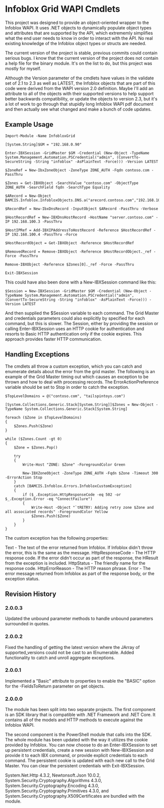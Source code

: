 # Infoblox Grid WAPI Cmdlets

This project was designed to provide an object-oriented wrapper to the Infoblox WAPI. It uses .NET objects to dynamically populate object types and attributes that are supported by
the API, which extrememly simplifies what the end user needs to know in order to interact with the API. No real existing knowledge of the Infoblox object types or structs are needed.

The current version of the project is stable, previous commits could contain serious bugs. I know that the current version of the project does not contain a help file for the binary
module. It's on the list to do, but this project was mostly for myself.

Although the Version parameter of the cmdlets have values in the validate set of 2.1 to 2.3 as well as LATEST, the Infoblox objects that are part of this code were derived from the 
WAPI version 2.0 definition. Maybe I'll add an attribute to all of the objects with their supported versions to help support better backwards compatibility, or update the objects to 
version 2.3, but it's a lot of work to go through that stupidly long Infoblox WAPI pdf document and then actually see what changed and make a bunch of code updates.

## Example Usage

    Import-Module -Name InfobloxGrid

    [System.String]$GM = "192.168.0.90"

    Enter-IBXSession -GridMaster $GM -Credential (New-Object -TypeName System.Management.Automation.PSCredential("admin", (ConvertTo-SecureString -String "infoblox" -AsPlainText -Force))) -Version LATEST

    $ZoneRef = New-IbxZoneObject -ZoneType ZONE_AUTH -Fqdn contoso.com -PassThru

    $Zones = Get-IBXObject -SearchValue "contoso.com" -ObjectType ZONE_AUTH -SearchField fqdn -SearchType Equality 

    $ARecord = New-Object BAMCIS.Infoblox.InfobloxObjects.DNS.a("arecord.contoso.com","192.168.100.3")

    $RecordRef = New-IbxDnsRecord -InputObject $ARecord -PassThru -Verbose

    $HostRecordRef = New-IBXDnsHostRecord -HostName "server.contoso.com" -IP 192.168.100.3 -PassThru

    $HostIPRef = Add-IBXIPAddressToHostRecord -Reference $HostRecordRef -IP 192.168.100.4 -PassThru -Force

    $HostRecordObject = Get-IBXObject -Reference $HostRecordRef

    $RemovedRecord = Remove-IBXObject -Reference $HostRecordObject._ref -Force -PassThru

    Remove-IBXObject -Reference $Zones[0]._ref -Force -PassThru

    Exit-IBXSession

This could have also been done with a New-IBXSession command like this:

    $Session = New-IBXSession -GridMaster $GM -Credential (New-Object -TypeName System.Management.Automation.PSCredential("admin", (ConvertTo-SecureString -String "infoblox" -AsPlainText -Force))) -Version LATEST

And then supplied the $Session variable to each command. The Grid Master and credentials parameters could also explicitly by specified for each command, but this is slower. The Session, either by providing the session or
calling Enter-IBXSession uses an HTTP cookie for authentication and resorts to Basic HTTP authentication only if the cookie expires. This approach provides faster HTTP communication.

## Handling Exceptions

The cmdlets all throw a custom exception, which you can catch and enumerate details about the error from the grid master. The following is an example of the Grid Master timing out which
causes an exception to be thrown and how to deal with processing records. The ErrorActionPreference variable should be set to Stop in order to catch the exception.

    $TopLevelDomains = @("contoso.com", "tailspintoys.com")

    [System.Collections.Generic.Stack[System.String]]$Zones = New-Object -TypeName System.Collections.Generic.Stack[System.String]

    foreach ($Zone in $TopLevelDomains)
    {
        $Zones.Push($Zone)
    }

    while ($Zones.Count -gt 0)
    {
        $Zone = $Zones.Pop()

        try
        {
			Write-Host "ZONE: $Zone" -ForegroundColor Green

			New-IBXZoneObject -ZoneType ZONE_AUTH -Fqdn $Zone -Timeout 300 -ErrorAction Stop
		}
		catch [BAMCIS.Infoblox.Errors.InfobloxCustomException]
		{
			if ($_.Exception.HttpResponseCode -eq 502 -or $_.Exception.Error -eq "ConnectFailure")
			{
				Write-Host -Object "`tRETRY: Adding retry zone $Zone and all associated records" -ForegroundColor Yellow
				$Zones.Push($Zone)
			}
		}
	}

The custom exception has the following properties:

Text - The text of the error returned from Infoblox. If Infoblox didn't throw the error, this is the same as the message.
HttpResponseCode - The HTTP response code. If the error didn't occur as part of the response, the HResult from the exception is included.
HttpStatus - The friendly name for the response code.
HttpErrorReason - The HTTP reason phrase.
Error - The error message returned from Infoblox as part of the response body, or the exception status.

## Revision History

### 2.0.0.3
Updated the unbound parameter methods to handle unbound parameters surrounded in quotes.

### 2.0.0.2
Fixed the handling of getting the latest version where the JArray of supported_versions could not be cast to an IEnumerable<string>. Added functionality to catch and unroll aggregate exceptions.

### 2.0.0.1
Implemented a "Basic" attribute to properties to enable the "BASIC" option for the -FieldsToReturn parameter on get objects.

### 2.0.0.0
The module has been split into two separate projects. The first component is an SDK library that is compatible with .NET Framework and .NET Core. It contains all of the models and HTTP methods to execute against the Infoblox WAPI.

The second component is the PowerShell module that calls into the SDK. The whole module has been updated with the way it utilizes the cookie provided by Infoblox. You can now choose to do an Enter-IBXSession to set up persistent credentials, create a new session
with New-IBXSession and provide it to each IBX command, or provide explicit credentials to each command. The persistent cookie is updated with each new call to the Grid Master. You can clear the persistent credentials with Exit-IBXSession.

System.Net.Http 4.3.2, Newtonsoft.Json 10.0.2, System.Security.Cryptography.Algorithms 4.3.0, System.Security.Cryptography.Encoding 4.3.0, System.Security.Cryptography.Primitives 4.3.0, and System.Security.Cryptography.X509Certificates are bundled with the module.